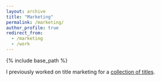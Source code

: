 ```yaml
---
layout: archive
title: "Marketing"
permalink: /marketing/
author_profile: true
redirect_from:
  - /marketing
  - /work
---
```


{% include base_path %}

I previously worked on title marketing for a [collection of titles]((https://hannahmengler.github.io/titles/)).
